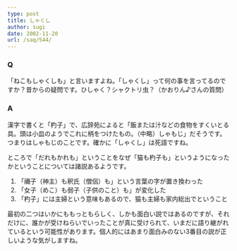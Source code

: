 ```yaml
---
type: post
title: しゃくし
author: sugi
date: 2002-11-20
url: /saq/544/
---
```

### Q 

「ねこもしゃくしも」と言いますよね。「しゃくし」って何の事を言ってるのですか？昔からの疑問です。ひしゃく？シャクトリ虫？（かおりん♪さんの質問）

### A 

漢字で書くと「杓子」で、広辞苑によると「飯または汁などの食物をすくいとる具。頭は小皿のようでこれに柄をつけたもの。（中略）しゃもじ」だそうです。つまりはしゃもじのことです。確かに「しゃくし」は死語ですね。

ところで「だれもかれも」ということをなぜ「猫も杓子も」というようになったかということについては諸説あるようです。

  1. 「禰子（神主）も釈氏（僧侶）も」という言葉の字が置き換わった
  2. 「女子（めこ）も弱子（子供のこと）も」が変化した
  3. 「杓子」には主婦という意味もあるので、猫も主婦も家内総出でということ

最初の二つはいかにももっともらしく、しかも面白い説ではあるのですが、それだけに、誰かが受けねらいでいったことが真に受けられて、いまだに語り継がれているという可能性があります。個人的にはあまり面白みのない3番目の説が正しいような気がしますね。
